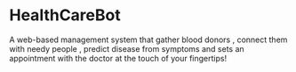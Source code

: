 # HealthCareBot

A web-based management system that gather blood donors , connect them with needy people , predict disease from symptoms and sets an appointment with the doctor at the touch of your fingertips!
